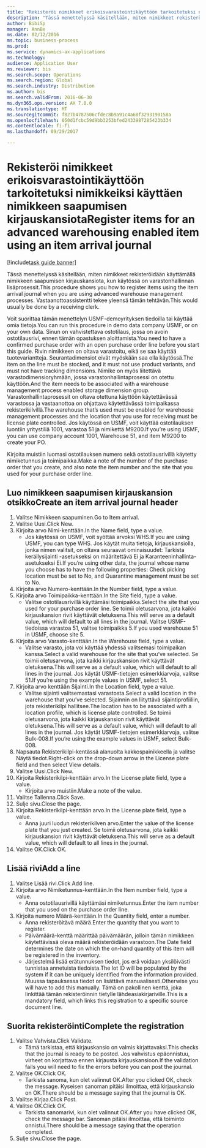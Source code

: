 ```yaml
--- 
title: "Rekisteröi nimikkeet erikoisvarastointikäyttöön tarkoitetuksi nimikkeiksi käyttäen nimikkeen saapumisen kirjauskansiota"
description: "Tässä menettelyssä käsitellään, miten nimikkeet rekisteröidään käyttämällä nimikkeen saapumisen kirjauskansiota, kun käytössä on varastonhallinnan lisäprosessit."
author: BibiSp
manager: AnnBe
ms.date: 02/12/2016
ms.topic: business-process
ms.prod: 
ms.service: dynamics-ax-applications
ms.technology: 
audience: Application User
ms.reviewer: bis
ms.search.scope: Operations
ms.search.region: Global
ms.search.industry: Distribution
ms.author: bis
ms.search.validFrom: 2016-06-30
ms.dyn365.ops.version: AX 7.0.0
ms.translationtype: HT
ms.sourcegitcommit: f827b4787506cfdec8b9a91c4a68f3293190158a
ms.openlocfilehash: 050d1fcbc59d9bb3253bfed2433987285423b334
ms.contentlocale: fi-fi
ms.lasthandoff: 09/29/2017

---
```

# <a name="register-items-for-an-advanced-warehousing-enabled-item-using-an-item-arrival-journal"></a><span data-ttu-id="ed98a-103">Rekisteröi nimikkeet erikoisvarastointikäyttöön tarkoitetuksi nimikkeiksi käyttäen nimikkeen saapumisen kirjauskansiota</span><span class="sxs-lookup"><span data-stu-id="ed98a-103">Register items for an advanced warehousing enabled item using an item arrival journal</span></span>

[!include[task guide banner](../../includes/task-guide-banner.md)]

<span data-ttu-id="ed98a-104">Tässä menettelyssä käsitellään, miten nimikkeet rekisteröidään käyttämällä nimikkeen saapumisen kirjauskansiota, kun käytössä on varastonhallinnan lisäprosessit.</span><span class="sxs-lookup"><span data-stu-id="ed98a-104">This procedure shows you how to register items using the item arrival journal when you are using advanced warehouse management processes.</span></span> <span data-ttu-id="ed98a-105">Vastaanottoassistentti tekee yleensä tämän tehtävän.</span><span class="sxs-lookup"><span data-stu-id="ed98a-105">This would usually be done by a receiving clerk.</span></span> 

<span data-ttu-id="ed98a-106">Voit suorittaa tämän menettelyn USMF-demoyrityksen tiedoilla tai käyttää omia tietoja.</span><span class="sxs-lookup"><span data-stu-id="ed98a-106">You can run this procedure in demo data company USMF, or on your own data.</span></span> <span data-ttu-id="ed98a-107">Sinun on vahvistettava ostotilaus, jossa on avoin ostotilausrivi, ennen tämän opastuksen aloittamista.</span><span class="sxs-lookup"><span data-stu-id="ed98a-107">You need to have a confirmed purchase order with an open purchase order line before you start this guide.</span></span> <span data-ttu-id="ed98a-108">Rivin nimikkeen on oltava varastoitu, eikä se saa käyttää tuotevariantteja. Seurantadimensiot eivät myöskään saa olla käytössä.</span><span class="sxs-lookup"><span data-stu-id="ed98a-108">The item on the line must be stocked, and it must not use product variants, and must not have tracking dimensions.</span></span> <span data-ttu-id="ed98a-109">Nimike on myös liitettävä varastodimensioryhmään, jossa varastonhallintaprosessi on otettu käyttöön.</span><span class="sxs-lookup"><span data-stu-id="ed98a-109">And the item needs to be associated with a warehouse management process enabled storage dimension group.</span></span> <span data-ttu-id="ed98a-110">Varastonhallintaprosessit on oltava otettuna käyttöön käytettävässä varastossa ja vastaanottoa on ohjattava käytettävässä toimipaikassa rekisterikilvillä.</span><span class="sxs-lookup"><span data-stu-id="ed98a-110">The warehouse that’s used must be enabled for warehouse management processes and the location that you use for receiving must be license plate controlled.</span></span> <span data-ttu-id="ed98a-111">Jos käytössä on USMF, voit käyttää ostotilauksen luontiin yritystiliä 1001, varastoa 51 ja nimikettä M9200.</span><span class="sxs-lookup"><span data-stu-id="ed98a-111">If you’re using USMF, you can use company account 1001, Warehouse 51, and item M9200 to create your PO.</span></span> 

<span data-ttu-id="ed98a-112">Kirjoita muistiin luomasi ostotilauksen numero sekä ostotilausrivillä käytetty nimiketunnus ja toimipaikka.</span><span class="sxs-lookup"><span data-stu-id="ed98a-112">Make a note of the number of the purchase order that you create, and also note the item number and the site that you used for your purchase order line.</span></span>


## <a name="create-an-item-arrival-journal-header"></a><span data-ttu-id="ed98a-113">Luo nimikkeen saapumisen kirjauskansion otsikko</span><span class="sxs-lookup"><span data-stu-id="ed98a-113">Create an item arrival journal header</span></span>
1. <span data-ttu-id="ed98a-114">Valitse Nimikkeen saapuminen.</span><span class="sxs-lookup"><span data-stu-id="ed98a-114">Go to Item arrival.</span></span>
2. <span data-ttu-id="ed98a-115">Valitse Uusi.</span><span class="sxs-lookup"><span data-stu-id="ed98a-115">Click New.</span></span>
3. <span data-ttu-id="ed98a-116">Kirjoita arvo Nimi-kenttään.</span><span class="sxs-lookup"><span data-stu-id="ed98a-116">In the Name field, type a value.</span></span>
    * <span data-ttu-id="ed98a-117">Jos käytössä on USMF, voit syöttää arvoksi WHS.</span><span class="sxs-lookup"><span data-stu-id="ed98a-117">If you are using USMF, you can type WHS.</span></span> <span data-ttu-id="ed98a-118">Jos käytät muita tietoja, kirjauskansiolla, jonka nimen valitsit, on oltava seuraavat ominaisuudet: Tarkista keräilysijainti -asetukseksi on määritettävä Ei ja Karanteeninhallinta-asetukseksi Ei.</span><span class="sxs-lookup"><span data-stu-id="ed98a-118">If you’re using other data, the journal whose name you choose has to have the following properties: Check picking location must be set to No, and Quarantine management must be set to No.</span></span>  
4. <span data-ttu-id="ed98a-119">Kirjoita arvo Numero-kenttään.</span><span class="sxs-lookup"><span data-stu-id="ed98a-119">In the Number field, type a value.</span></span>
5. <span data-ttu-id="ed98a-120">Kirjoita arvo Toimipaikka-kenttään.</span><span class="sxs-lookup"><span data-stu-id="ed98a-120">In the Site field, type a value.</span></span>
    * <span data-ttu-id="ed98a-121">Valitse ostotilausrivillä käyttämäsi toimipaikka.</span><span class="sxs-lookup"><span data-stu-id="ed98a-121">Select the site that you used for your purchase order line.</span></span> <span data-ttu-id="ed98a-122">Se toimii oletusarvona, jota kaikki kirjauskansion rivit käyttävät oletuksena.</span><span class="sxs-lookup"><span data-stu-id="ed98a-122">This will serve as a default value, which will default to all lines in the journal.</span></span> <span data-ttu-id="ed98a-123">Valitse USMF-tiedoissa varastoa 51, valitse toimipaikka 5.</span><span class="sxs-lookup"><span data-stu-id="ed98a-123">If you used warehouse 51 in USMF, choose site 5.</span></span>  
6. <span data-ttu-id="ed98a-124">Kirjoita arvo Varasto-kenttään.</span><span class="sxs-lookup"><span data-stu-id="ed98a-124">In the Warehouse field, type a value.</span></span>
    * <span data-ttu-id="ed98a-125">Valitse varasto, jota voi käyttää yhdessä valitsemasi toimipaikan kanssa.</span><span class="sxs-lookup"><span data-stu-id="ed98a-125">Select a valid warehouse for the site that you’ve selected.</span></span> <span data-ttu-id="ed98a-126">Se toimii oletusarvona, jota kaikki kirjauskansion rivit käyttävät oletuksena.</span><span class="sxs-lookup"><span data-stu-id="ed98a-126">This will serve as a default value, which will default to all lines in the journal.</span></span> <span data-ttu-id="ed98a-127">Jos käytät USMF-tietojen esimerkkiarvoja, valitse 51.</span><span class="sxs-lookup"><span data-stu-id="ed98a-127">If you’re using the example values in USMF, select 51.</span></span>  
7. <span data-ttu-id="ed98a-128">Kirjoita arvo kenttään Sijainti.</span><span class="sxs-lookup"><span data-stu-id="ed98a-128">In the Location field, type a value.</span></span>
    * <span data-ttu-id="ed98a-129">Valitse sijainti valitsemastasi varastosta.</span><span class="sxs-lookup"><span data-stu-id="ed98a-129">Select a valid location in the warehouse that you’ve selected.</span></span> <span data-ttu-id="ed98a-130">Sijainnin on liityttävä sijaintiprofiiliin, jota rekisterikilpi hallitsee.</span><span class="sxs-lookup"><span data-stu-id="ed98a-130">The location has to be associated with a location profile, which is license plate controlled.</span></span> <span data-ttu-id="ed98a-131">Se toimii oletusarvona, jota kaikki kirjauskansion rivit käyttävät oletuksena.</span><span class="sxs-lookup"><span data-stu-id="ed98a-131">This will serve as a default value, which will default to all lines in the journal.</span></span> <span data-ttu-id="ed98a-132">Jos käytät USMF-tietojen esimerkkiarvoja, valitse Bulk-008.</span><span class="sxs-lookup"><span data-stu-id="ed98a-132">If you’re using the example values in USMF, select Bulk-008.</span></span>  
8. <span data-ttu-id="ed98a-133">Napsauta Rekisterikilpi-kentässä alanuolta kakkospainikkeella ja valitse Näytä tiedot.</span><span class="sxs-lookup"><span data-stu-id="ed98a-133">Right-click on the drop-down arrow in the License plate field and then select View details.</span></span>
9. <span data-ttu-id="ed98a-134">Valitse Uusi.</span><span class="sxs-lookup"><span data-stu-id="ed98a-134">Click New.</span></span>
10. <span data-ttu-id="ed98a-135">Kirjoita Rekisterikilpi-kenttään arvo.</span><span class="sxs-lookup"><span data-stu-id="ed98a-135">In the License plate field, type a value.</span></span>
    * <span data-ttu-id="ed98a-136">Kirjoita arvo muistiin.</span><span class="sxs-lookup"><span data-stu-id="ed98a-136">Make a note of the value.</span></span>  
11. <span data-ttu-id="ed98a-137">Valitse Tallenna.</span><span class="sxs-lookup"><span data-stu-id="ed98a-137">Click Save.</span></span>
12. <span data-ttu-id="ed98a-138">Sulje sivu.</span><span class="sxs-lookup"><span data-stu-id="ed98a-138">Close the page.</span></span>
13. <span data-ttu-id="ed98a-139">Kirjoita Rekisterikilpi-kenttään arvo.</span><span class="sxs-lookup"><span data-stu-id="ed98a-139">In the License plate field, type a value.</span></span>
    * <span data-ttu-id="ed98a-140">Anna juuri luodun rekisterikilven arvo.</span><span class="sxs-lookup"><span data-stu-id="ed98a-140">Enter the value of the license plate that you just created.</span></span> <span data-ttu-id="ed98a-141">Se toimii oletusarvona, jota kaikki kirjauskansion rivit käyttävät oletuksena.</span><span class="sxs-lookup"><span data-stu-id="ed98a-141">This will serve as a default value, which will default to all lines in the journal.</span></span>  
14. <span data-ttu-id="ed98a-142">Valitse OK.</span><span class="sxs-lookup"><span data-stu-id="ed98a-142">Click OK.</span></span>

## <a name="add-a-line"></a><span data-ttu-id="ed98a-143">Lisää rivi</span><span class="sxs-lookup"><span data-stu-id="ed98a-143">Add a line</span></span>
1. <span data-ttu-id="ed98a-144">Valitse Lisää rivi.</span><span class="sxs-lookup"><span data-stu-id="ed98a-144">Click Add line.</span></span>
2. <span data-ttu-id="ed98a-145">Kirjoita arvo Nimiketunnus-kenttään.</span><span class="sxs-lookup"><span data-stu-id="ed98a-145">In the Item number field, type a value.</span></span>
    * <span data-ttu-id="ed98a-146">Anna ostotilausrivillä käyttämäsi nimiketunnus.</span><span class="sxs-lookup"><span data-stu-id="ed98a-146">Enter the item number that you used on the purchase order line.</span></span>  
3. <span data-ttu-id="ed98a-147">Kirjoita numero Määrä-kenttään.</span><span class="sxs-lookup"><span data-stu-id="ed98a-147">In the Quantity field, enter a number.</span></span>
    * <span data-ttu-id="ed98a-148">Anna rekisteröitävä määrä.</span><span class="sxs-lookup"><span data-stu-id="ed98a-148">Enter the quantity that you want to register.</span></span>  
    * <span data-ttu-id="ed98a-149">Päivämäärä-kenttä määrittää päivämäärän, jolloin tämän nimikkeen käytettävissä oleva määrä rekisteröidään varastoon.</span><span class="sxs-lookup"><span data-stu-id="ed98a-149">The Date field determines the date on which the on-hand quantity of this item will be registered in the inventory.</span></span>  
    * <span data-ttu-id="ed98a-150">Järjestelmä lisää erätunnuksen tiedot, jos erä voidaan yksilöivästi tunnistaa annetuista tiedoista.</span><span class="sxs-lookup"><span data-stu-id="ed98a-150">The lot ID will be populated by the system if it can be uniquely identified from the information provided.</span></span> <span data-ttu-id="ed98a-151">Muussa tapauksessa tiedot on lisättävä manuaalisesti.</span><span class="sxs-lookup"><span data-stu-id="ed98a-151">Otherwise you will have to add this manually.</span></span> <span data-ttu-id="ed98a-152">Tämä on pakollinen kenttä, joka linkittää tämän rekisteröinnin tietylle lähdeasiakirjariville.</span><span class="sxs-lookup"><span data-stu-id="ed98a-152">This is a mandatory field, which links this registration to a specific source document line.</span></span>  

## <a name="complete-the-registration"></a><span data-ttu-id="ed98a-153">Suorita rekisteröinti</span><span class="sxs-lookup"><span data-stu-id="ed98a-153">Complete the registration</span></span>
1. <span data-ttu-id="ed98a-154">Valitse Vahvista.</span><span class="sxs-lookup"><span data-stu-id="ed98a-154">Click Validate.</span></span>
    * <span data-ttu-id="ed98a-155">Tämä tarkistaa, että kirjauskansio on valmis kirjattavaksi.</span><span class="sxs-lookup"><span data-stu-id="ed98a-155">This checks that the journal is ready to be posted.</span></span> <span data-ttu-id="ed98a-156">Jos vahvistus epäonnistuu, virheet on korjattava ennen kirjausta kirjauskansioon.</span><span class="sxs-lookup"><span data-stu-id="ed98a-156">If the validation fails you will need to fix the errors before you can post the journal.</span></span>  
2. <span data-ttu-id="ed98a-157">Valitse OK.</span><span class="sxs-lookup"><span data-stu-id="ed98a-157">Click OK.</span></span>
    * <span data-ttu-id="ed98a-158">Tarkista sanoma, kun olet valinnut OK.</span><span class="sxs-lookup"><span data-stu-id="ed98a-158">After you clicked OK, check the message.</span></span> <span data-ttu-id="ed98a-159">Kyseisen sanoman pitäisi ilmoittaa, että kirjauskansio on OK.</span><span class="sxs-lookup"><span data-stu-id="ed98a-159">There should be a message saying that the journal is OK.</span></span>  
3. <span data-ttu-id="ed98a-160">Valitse Kirjaa.</span><span class="sxs-lookup"><span data-stu-id="ed98a-160">Click Post.</span></span>
4. <span data-ttu-id="ed98a-161">Valitse OK.</span><span class="sxs-lookup"><span data-stu-id="ed98a-161">Click OK.</span></span>
    * <span data-ttu-id="ed98a-162">Tarkista sanomarivi, kun olet valinnut OK.</span><span class="sxs-lookup"><span data-stu-id="ed98a-162">After you have clicked OK, check the message bar.</span></span> <span data-ttu-id="ed98a-163">Sanoman pitäisi ilmoittaa, että toiminto onnistui.</span><span class="sxs-lookup"><span data-stu-id="ed98a-163">There should be a message saying that the operation completed.</span></span>  
5. <span data-ttu-id="ed98a-164">Sulje sivu.</span><span class="sxs-lookup"><span data-stu-id="ed98a-164">Close the page.</span></span>


